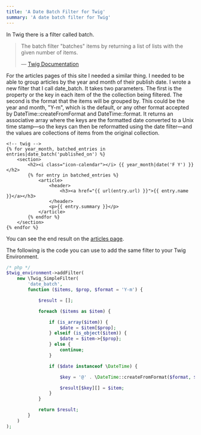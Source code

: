 ```yaml
---
title: 'A Date Batch Filter for Twig'
summary: 'A date batch filter for Twig'
---
```

In Twig there is a filter called batch.

> The batch filter "batches" items by returning a list of lists with the given number of items.
>
> — [Twig Documentation](http://twig.sensiolabs.org/doc/filters/batch.html#batch)

For the articles pages of this site I needed a similar thing. I needed to be able to group articles by the year and month of their publish date. I wrote a new filter that I call date_batch. It takes two parameters. The first is the property or the key in each item of the the collection being filtered. The second is the format that the items will be grouped by. This could be the year and month, "Y-m", which is the default, or any other format accepted by DateTime::createFromFormat and DateTime::format. It returns an associative array where the keys are the formatted date converted to a Unix time stamp&mdash;so the keys can then be reformatted using the date filter&mdash;and the values are collections of items from the original collection.

```twig
<!-- twig -->
{% for year_month, batched_entries in entries|date_batch('published_on') %}
    <section>
        <h2><i class="icon-calendar"></i> {{ year_month|date('F Y') }}</h2>
        {% for entry in batched_entries %}
            <article>
                <header>
                    <h3><a href="{{ url(entry.url) }}">{{ entry.name }}</a></h3>
                </header>
                <p>{{ entry.summary }}</p>
            </article>
        {% endfor %}
    </section>
{% endfor %}
```

You can see the end result on the [articles page](/posts/).

The following is the code you can use to add the same filter to your Twig Environment.

```php
/* php */
$twig_environment->addFilter(
    new \Twig_SimpleFilter(
        'date_batch',
        function ($items, $prop, $format = 'Y-m') {

            $result = [];

            foreach ($items as $item) {

                if (is_array($item)) {
                    $date = $item[$prop];
                } elseif (is_object($item)) {
                    $date = $item->{$prop};
                } else {
                    continue;
                }

                if ($date instanceof \DateTime) {

                    $key = '@' . \DateTime::createFromFormat($format, $date->format($format))->format('U');

                    $result[$key][] = $item;
                }
            }

            return $result;
        }
    )
);
```
